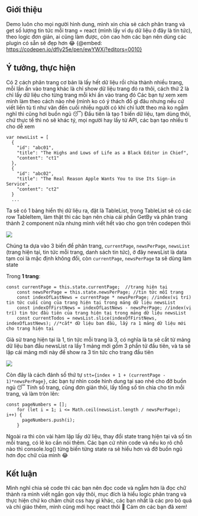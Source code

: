 ## Giới thiệu
Demo luôn cho mọi người hình dung, mình xin chia sẻ cách phân trang và get số lượng tin tức mỗi trang = react (mình lấy ví dụ dữ liệu ở đây là tin tức), theo logic đơn giản, ai cũng làm được, còn cao hơn các bạn nên dùng các plugin có sẵn sẽ đẹp hơn :joy:
{@embed: https://codepen.io/dfly25e/pen/ewYWXj?editors=0010}

## Ý tưởng, thực hiện
Có 2 cách phân trang cơ bản là lấy hết dữ liệu rồi chia thành nhiều trang, mỗi lần ấn vào trang khác là chỉ show dữ liệu trang đó ra thôi, cách thứ 2 là chỉ lấy dữ liệu cho từng trang mỗi khi ấn vào trang đó
Các bạn tự xem xem mình làm theo cách nào nhé (mình ko có ý thách đố gì đâu nhưng nếu cứ viết liền tù tì như văn đến cuối nhiều người có khi chỉ lướt theo mà ko ngẫm nghĩ thì cũng hơi buồn ngủ :sleeping:)
Đầu tiên là tạo 1 biến dữ liệu, tạm dùng thôi, chứ thực tế thì nó sẽ khác tý, mọi người hay lấy từ API, các bạn tạo nhiều tí cho dễ xem
```
var newsList = [
  {
    "id": "abc01",
    "title": "The Highs and Lows of Life as a Black Editor in Chief",
    "content": "ct1"
  },
  {
    "id": "abc02",
    "title": "The Real Reason Apple Wants You to Use Its Sign-in Service",
    "content": "ct2"
  }
  ...
```
Ta sẽ có 1 bảng hiển thị dữ liệu ra, đặt là TableList, trong TableList sẽ có các row TableItem, làm thật thì các bạn nên chia cái phần GetBy và phân trang thành 2 component nữa nhưng mình viết hết vào cho gọn trên codepen thôi

![](https://images.viblo.asia/61852f02-ae05-49bc-91e6-2a62738b0554.png)

Chúng ta dựa vào 3 biến để phân trang, `currentPage`, `newsPerPage`, `newsList` (trang hiện tại, tin tức mỗi trang, danh sách tin tức), ở đây newsList là data tạm coi là mặc định không đổi, còn `currentPage`, `newsPerPage` ta sẽ dùng làm state

Trong **1 trang**:
```
const currentPage = this.state.currentPage;  //trang hiện tại
    const newsPerPage = this.state.newsPerPage; //tin tức mỗi trang
    const indexOfLastNews = currentPage * newsPerPage; //index(vị trí) tin tức cuối cùng của trang hiện tại trong mảng dữ liệu newsList
    const indexOfFirstNews = indexOfLastNews - newsPerPage; //index(vị trí) tin tức đầu tiên của trang hiện tại trong mảng dữ liệu newsList
    const currentTodos = newsList.slice(indexOfFirstNews, indexOfLastNews); //*cắt* dữ liệu ban đầu, lấy ra 1 mảng dữ liệu mới cho trang hiện tại
```
Giả sử trang hiện tại là 1, tin tức mỗi trang là 3, có nghĩa là ta sẽ cắt từ mảng dữ liệu ban đầu newsList ra lấy 1 mảng mới gồm 3 phần tử đầu tiên, và ta sẽ lặp cái mảng mới này để show ra 3 tin tức cho trang đầu tiên

![](https://images.viblo.asia/ccfeffcc-5f91-4ecc-9c08-a431c6d78fd6.png)

Còn đây là cách đánh số thứ tự `stt={index + 1 + (currentPage - 1)*newsPerPage}`, các bạn tự nhìn code hình dung tại sao nhé cho đỡ buồn ngủ :sleeping:
Tính số trang, cũng đơn giản thôi, lấy tổng số tin chia cho tin mỗi trang, và làm tròn lên:
```
const pageNumbers = [];
    for (let i = 1; i <= Math.ceil(newsList.length / newsPerPage); i++) {
      pageNumbers.push(i);
    }
```
Ngoài ra thì còn vài hàm lặp lấy dữ liệu, thay đổi state trang hiện tại và số tin mỗi trang, có lẽ ko cần nói thêm. Các bạn cứ nhìn code và nếu ko rõ chỗ nào thì console.log() từng biến từng state ra sẽ hiểu hơn và đỡ buồn ngủ hơn đọc chữ của mình :joy:
## Kết luận
Mình nghĩ chia sẻ code thì các bạn nên đọc code và ngẫm hơn là đọc chữ thành ra mình viết ngắn gọn vậy thôi, mục đích là hiểu logic phân trang và thực hiện chứ ko chăm chút css hay gì khác, các bạn nhất là các pro bỏ quá và chỉ giáo thêm, mình cũng mới học react thôi :clap:
Cám ơn các bạn đã xem!